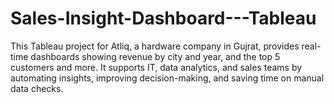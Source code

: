 # Sales-Insight-Dashboard---Tableau
This Tableau project for Atliq, a hardware company in Gujrat, provides real-time dashboards showing revenue by city and year, and the top 5 customers and more. It supports IT, data analytics, and sales teams by automating insights, improving decision-making, and saving time on manual data checks.
